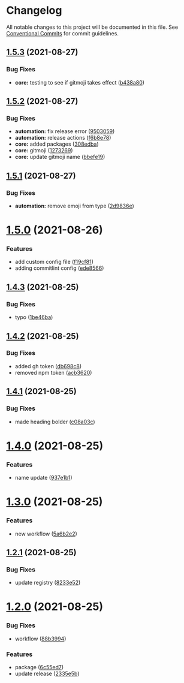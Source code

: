 # Changelog

All notable changes to this project will be documented in this file. See
[Conventional Commits](https://conventionalcommits.org) for commit guidelines.



## [1.5.3](https://github.com/PaleBluDot/github-training/compare/v1.5.2...v1.5.3) (2021-08-27)


### Bug Fixes

* **core:** testing to see if gitmoji takes effect ([b438a80](https://github.com/PaleBluDot/github-training/commit/b438a803a2aaf956de2c50d9a82aec49eadbf13f))

## [1.5.2](https://github.com/PaleBluDot/github-training/compare/v1.5.1...v1.5.2) (2021-08-27)


### Bug Fixes

* **automation:** fix release error ([9503059](https://github.com/PaleBluDot/github-training/commit/9503059f10e463a2ff4dd3170fe74913d1dc142f))
* **automation:** release actions ([f6b8e78](https://github.com/PaleBluDot/github-training/commit/f6b8e7878b1c860311269f50abbd62a61043e133))
* **core:** added packages ([308edba](https://github.com/PaleBluDot/github-training/commit/308edba9d629c7e9c0373b3a106783a91ede3772))
* **core:** gitmoji ([1273269](https://github.com/PaleBluDot/github-training/commit/1273269001d326f77da1135da95542e225612d39))
* **core:** update gitmoji name ([bbefe19](https://github.com/PaleBluDot/github-training/commit/bbefe190dcd24cc1171526705b57e252e3a284f9))

## [1.5.1](https://github.com/PaleBluDot/github-training/compare/v1.5.0...v1.5.1) (2021-08-27)


### Bug Fixes

* **automation:** remove emoji from type ([2d9836e](https://github.com/PaleBluDot/github-training/commit/2d9836e2bbbc97a8be1f1680e80084c489089e37))

# [1.5.0](https://github.com/PaleBluDot/github-training/compare/v1.4.3...v1.5.0) (2021-08-26)

### Features

- add custom config file ([f19cf81](https://github.com/PaleBluDot/github-training/commit/f19cf811bf86974a0594b3f0f4ba76c143fa9ecd))
- adding commitlint config ([ede8566](https://github.com/PaleBluDot/github-training/commit/ede8566fe1ac07985a4311395ec2e8bfa338d8c1))

## [1.4.3](https://github.com/PaleBluDot/github-training/compare/v1.4.2...v1.4.3) (2021-08-25)

### Bug Fixes

- typo ([1be46ba](https://github.com/PaleBluDot/github-training/commit/1be46bab1eabb6b69f3ad376010594872e6fc6c6))

## [1.4.2](https://github.com/PaleBluDot/github-training/compare/v1.4.1...v1.4.2) (2021-08-25)

### Bug Fixes

- added gh token ([db698c8](https://github.com/PaleBluDot/github-training/commit/db698c8385cdccf879bcbacd18094aa690ad50a9))
- removed npm token ([acb3620](https://github.com/PaleBluDot/github-training/commit/acb362002bb28938eddbfb0a67c86658e09d09ea))

## [1.4.1](https://github.com/PaleBluDot/github-training/compare/v1.4.0...v1.4.1) (2021-08-25)

### Bug Fixes

- made heading bolder ([c08a03c](https://github.com/PaleBluDot/github-training/commit/c08a03c8c7bfd5e3d7aa856580f25cdd7ff30fb3))

# [1.4.0](https://github.com/PaleBluDot/github-training/compare/v1.3.0...v1.4.0) (2021-08-25)

### Features

- name update ([937e1b1](https://github.com/PaleBluDot/github-training/commit/937e1b182c78e4705a801398dc28039937bdc3b7))

# [1.3.0](https://github.com/PaleBluDot/github-training/compare/v1.2.1...v1.3.0) (2021-08-25)

### Features

- new workflow ([5a6b2e2](https://github.com/PaleBluDot/github-training/commit/5a6b2e292b1b30dbb0e1ffed8ed37bcac963de67))

## [1.2.1](https://github.com/PaleBluDot/github-training/compare/v1.2.0...v1.2.1) (2021-08-25)

### Bug Fixes

- update registry ([8233e52](https://github.com/PaleBluDot/github-training/commit/8233e523ceef813e500d4900d243078f9ef220e1))

# [1.2.0](https://github.com/PaleBluDot/github-training/compare/v1.1.0...v1.2.0) (2021-08-25)

### Bug Fixes

- workflow ([88b3994](https://github.com/PaleBluDot/github-training/commit/88b39946b3276141ff0d9e8b0a834ab96497b5fe))

### Features

- package ([6c55ed7](https://github.com/PaleBluDot/github-training/commit/6c55ed73f18e56210c9ca3eb733a3d723dcfd1e1))
- update release ([2335e5b](https://github.com/PaleBluDot/github-training/commit/2335e5b89b55cd00f2b7ec883244c376508907af))
